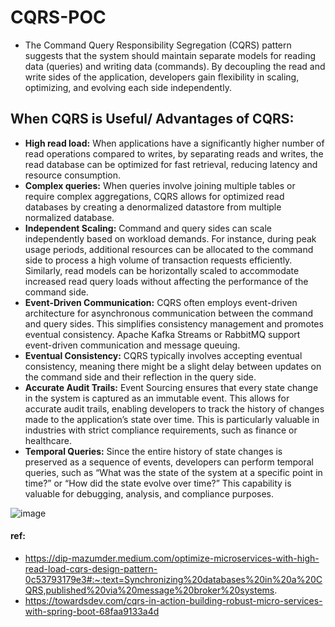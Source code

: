 # CQRS-POC
- The Command Query Responsibility Segregation (CQRS) pattern suggests that the system should maintain separate models for reading data (queries) and writing data (commands). By decoupling the read and write sides of the application, developers gain flexibility in scaling, optimizing, and evolving each side independently.


## When CQRS is Useful/ Advantages of CQRS:
- **High read load:** When applications have a significantly higher number of read operations compared to writes, by separating reads and writes, the read database can be optimized for fast retrieval, reducing latency and resource consumption.
-  **Complex queries:** When queries involve joining multiple tables or require complex aggregations, CQRS allows for optimized read databases by creating a denormalized datastore from multiple normalized database.
-   **Independent Scaling:** Command and query sides can scale independently based on workload demands. For instance, during peak usage periods, additional resources can be allocated to the command side to process a high volume of transaction requests efficiently. Similarly, read models can be horizontally scaled to accommodate increased read query loads without affecting the performance of the command side.
-   **Event-Driven Communication:** CQRS often employs event-driven architecture for asynchronous communication between the command and query sides. This simplifies consistency management and promotes eventual consistency. Apache Kafka Streams or RabbitMQ support event-driven communication and message queuing.
-   **Eventual Consistency:** CQRS typically involves accepting eventual consistency, meaning there might be a slight delay between updates on the command side and their reflection in the query side.
-    **Accurate Audit Trails:** Event Sourcing ensures that every state change in the system is captured as an immutable event. This allows for accurate audit trails, enabling developers to track the history of changes made to the application’s state over time. This is particularly valuable in industries with strict compliance requirements, such as finance or healthcare.
-    **Temporal Queries:** Since the entire history of state changes is preserved as a sequence of events, developers can perform temporal queries, such as “What was the state of the system at a specific point in time?” or “How did the state evolve over time?” This capability is valuable for debugging, analysis, and compliance purposes.

 ![image](https://github.com/Aabdelmajeed/CQRS-POC/assets/88937645/67583ab7-c9f9-44fb-80fb-9001ee7792c5)


#### ref:
- https://dip-mazumder.medium.com/optimize-microservices-with-high-read-load-cqrs-design-pattern-0c53793179e3#:~:text=Synchronizing%20databases%20in%20a%20CQRS,published%20via%20message%20broker%20systems.
- https://towardsdev.com/cqrs-in-action-building-robust-micro-services-with-spring-boot-68faa9133a4d
